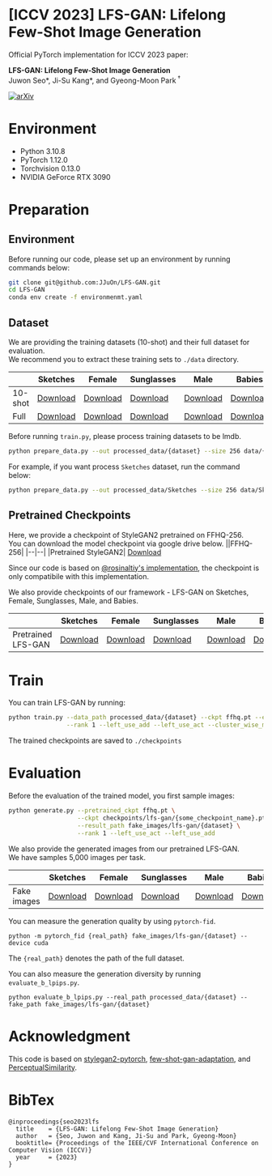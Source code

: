 # [ICCV 2023] LFS-GAN: Lifelong Few-Shot Image Generation

Official PyTorch implementation for ICCV 2023 paper:

**LFS-GAN: Lifelong Few-Shot Image Generation**  
Juwon Seo*, Ji-Su Kang*, and Gyeong-Moon Park<sup> $\dagger$ </sup> 

[![arXiv](https://img.shields.io/badge/arXiv-2308.11917-b31b1b.svg)](https://arxiv.org/abs/2308.11917)  

# Environment
- Python 3.10.8
- PyTorch 1.12.0
- Torchvision 0.13.0
- NVIDIA GeForce RTX 3090


# Preparation
## Environment
Before running our code, please set up an environment by running commands below:
```bash
git clone git@github.com:JJuOn/LFS-GAN.git
cd LFS-GAN
conda env create -f environmenmt.yaml
```
## Dataset
We are providing the training datasets (10-shot) and their full dataset for evaluation.  
We recommend you to extract these training sets to `./data` directory.

| |Sketches|Female|Sunglasses|Male|Babies| 
|--|--|--|--|--|--|
|10-shot|[Download]()|[Download]()|[Download]()|[Download]()|[Download]()|
|Full|[Download]()|[Download]()|[Download]()|[Download]()|[Download]()|

Before running `train.py`, please process training datasets to be lmdb.

```bash
python prepare_data.py --out processed_data/{dataset} --size 256 data/{dataset}
```
For example, if you want process `Sketches` dataset, run the command below:
```bash
python prepare_data.py --out processed_data/Sketches --size 256 data/Sketches
```

## Pretrained Checkpoints
Here, we provide a checkpoint of StyleGAN2 pretrained on FFHQ-256.  
You can download the model checkpoint via google drive below.
||FFHQ-256|
|--|--|
|Pretrained StyleGAN2| [Download]()

Since our code is based on [@rosinaltiy's implementation](https://github.com/rosinality/stylegan2-pytorch), the checkpoint is only compatibile with this implementation.

We also provide checkpoints of our framework - LFS-GAN on Sketches, Female, Sunglasses, Male, and Babies.

| |Sketches|Female|Sunglasses|Male|Babies| 
|--|--|--|--|--|--|
|Pretrained LFS-GAN|[Download]()|[Download]()|[Download]()|[Download]()|[Download]()|

# Train
You can train LFS-GAN by running:
```bash
python train.py --data_path processed_data/{dataset} --ckpt ffhq.pt --exp lfs-gan \
                --rank 1 --left_use_add --left_use_act --cluster_wise_mode_seeking
```

The trained checkpoints are saved to `./checkpoints`

# Evaluation
Before the evaluation of the trained model, you first sample images:
```bash
python generate.py --pretrained_ckpt ffhq.pt \
                   --ckpt checkpoints/lfs-gan/{some_checkpoint_name}.pt \
                   --result_path fake_images/lfs-gan/{dataset} \
                   --rank 1 --left_use_act --left_use_add
```
We also provide the generated images from our pretrained LFS-GAN.  
We have samples 5,000 images per task.

| |Sketches|Female|Sunglasses|Male|Babies| 
|--|--|--|--|--|--|
|Fake images|[Download]()|[Download]()|[Download]()|[Download]()|[Download]()|

You can measure the generation quality by using `pytorch-fid`.
```
python -m pytorch_fid {real_path} fake_images/lfs-gan/{dataset} --device cuda
```
The `{real_path}` denotes the path of the full dataset.

You can also measure the generation diversity by running `evaluate_b_lpips.py`.

```
python evaluate_b_lpips.py --real_path processed_data/{dataset} --fake_path fake_images/lfs-gan/{dataset}
```

# Acknowledgment
This code is based on [stylegan2-pytorch](https://github.com/rosinality/stylegan2-pytorch), [few-shot-gan-adaptation](https://github.com/utkarshojha/few-shot-gan-adaptation), and [PerceptualSimilarity](https://github.com/richzhang/PerceptualSimilarity).

# BibTex
```
@inproceedings{seo2023lfs
  title    = {LFS-GAN: Lifelong Few-Shot Image Generation}
  author   = {Seo, Juwon and Kang, Ji-Su and Park, Gyeong-Moon}
  booktitle= {Proceedings of the IEEE/CVF International Conference on Computer Vision (ICCV)}
  year     = {2023}
}
```

